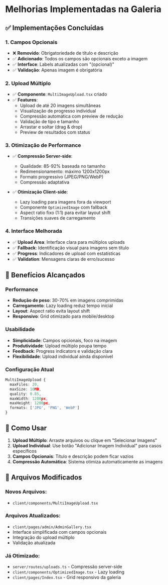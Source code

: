 # Melhorias Implementadas na Galeria

## ✅ Implementações Concluídas

### 1. **Campos Opcionais**
- ❌ **Removido**: Obrigatoriedade de título e descrição
- ✅ **Adicionado**: Todos os campos são opcionais exceto a imagem
- ✅ **Interface**: Labels atualizadas com "(opcional)"
- ✅ **Validação**: Apenas imagem é obrigatória

### 2. **Upload Múltiplo**
- ✅ **Componente**: `MultiImageUpload.tsx` criado
- ✅ **Features**:
  - Upload de até 20 imagens simultâneas
  - Visualização de progresso individual
  - Compressão automática com preview de redução
  - Validação de tipo e tamanho
  - Arrastar e soltar (drag & drop)
  - Preview de resultados com status

### 3. **Otimização de Performance**
- ✅ **Compressão Server-side**:
  - Qualidade: 85-92% baseada no tamanho
  - Redimensionamento: máximo 1200x1200px
  - Formato progressivo (JPEG/PNG/WebP)
  - Compressão adaptativa

- ✅ **Otimização Client-side**:
  - Lazy loading para imagens fora da viewport
  - Componente `OptimizedImage` com fallback
  - Aspect ratio fixo (1:1) para evitar layout shift
  - Transições suaves de carregamento

### 4. **Interface Melhorada**
- ✅ **Upload Area**: Interface clara para múltiplos uploads
- ✅ **Fallback**: Identificação visual para imagens sem título
- ✅ **Progress**: Indicadores de upload com estatísticas
- ✅ **Validation**: Mensagens claras de erro/sucesso

## 🎯 Benefícios Alcançados

### Performance
- **Redução de peso**: 30-70% em imagens comprimidas
- **Carregamento**: Lazy loading reduz tempo inicial
- **Layout**: Aspect ratio evita layout shift
- **Responsivo**: Grid otimizado para mobile/desktop

### Usabilidade
- **Simplicidade**: Campos opcionais, foco na imagem
- **Produtividade**: Upload múltiplo poupa tempo
- **Feedback**: Progress indicators e validação clara
- **Flexibilidade**: Upload individual ainda disponível

### Configuração Atual
```typescript
MultiImageUpload {
  maxFiles: 20,
  maxSize: 10MB,
  quality: 0.85,
  maxWidth: 1200px,
  maxHeight: 1200px,
  formats: ['JPG', 'PNG', 'WebP']
}
```

## 📱 Como Usar

1. **Upload Múltiplo**: Arraste arquivos ou clique em "Selecionar Imagens"
2. **Upload Individual**: Use botão "Adicionar Imagem Individual" para casos específicos
3. **Campos Opcionais**: Título e descrição podem ficar vazios
4. **Compressão Automática**: Sistema otimiza automaticamente as imagens

## 🔧 Arquivos Modificados

### Novos Arquivos:
- `client/components/MultiImageUpload.tsx`

### Arquivos Atualizados:
- `client/pages/admin/AdminGallery.tsx`
- Interface simplificada com campos opcionais
- Integração do upload múltiplo
- Validação atualizada

### Já Otimizado:
- `server/routes/uploads.ts` - Compressão server-side
- `client/components/OptimizedImage.tsx` - Lazy loading
- `client/pages/Index.tsx` - Grid responsivo da galeria
